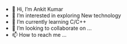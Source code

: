 - 👋 Hi, I’m Ankit Kumar
- 👀 I’m interested in exploring New technology 
- 🌱 I’m currently learning C/C++
- 💞️ I’m looking to collaborate on ...
- 📫 How to reach me ...

<!---
ankit6204/ankit6204 is a ✨ special ✨ repository because its `README.md` (this file) appears on your GitHub profile.
You can click the Preview link to take a look at your changes.
--->
